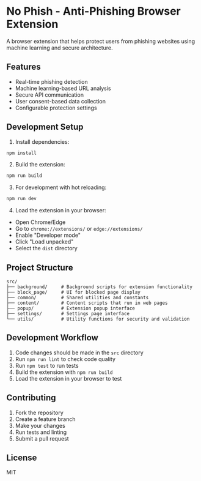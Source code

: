 # No Phish - Anti-Phishing Browser Extension

A browser extension that helps protect users from phishing websites using machine learning and secure architecture.

## Features

- Real-time phishing detection
- Machine learning-based URL analysis
- Secure API communication
- User consent-based data collection
- Configurable protection settings

## Development Setup

1. Install dependencies:
```bash
npm install
```


2. Build the extension:
```bash
npm run build
```

3. For development with hot reloading:
```bash
npm run dev
```

4. Load the extension in your browser:
- Open Chrome/Edge
- Go to `chrome://extensions/` or `edge://extensions/`
- Enable "Developer mode"
- Click "Load unpacked"
- Select the `dist` directory


## Project Structure

```
src/
├── background/     # Background scripts for extension functionality
├── block_page/     # UI for blocked page display
├── common/         # Shared utilities and constants
├── content/        # Content scripts that run in web pages
├── popup/          # Extension popup interface
├── settings/       # Settings page interface
└── utils/          # Utility functions for security and validation
```

## Development Workflow

1. Code changes should be made in the `src` directory
2. Run `npm run lint` to check code quality
3. Run `npm test` to run tests
4. Build the extension with `npm run build`
5. Load the extension in your browser to test

## Contributing

1. Fork the repository
2. Create a feature branch
3. Make your changes
4. Run tests and linting
5. Submit a pull request

## License

MIT